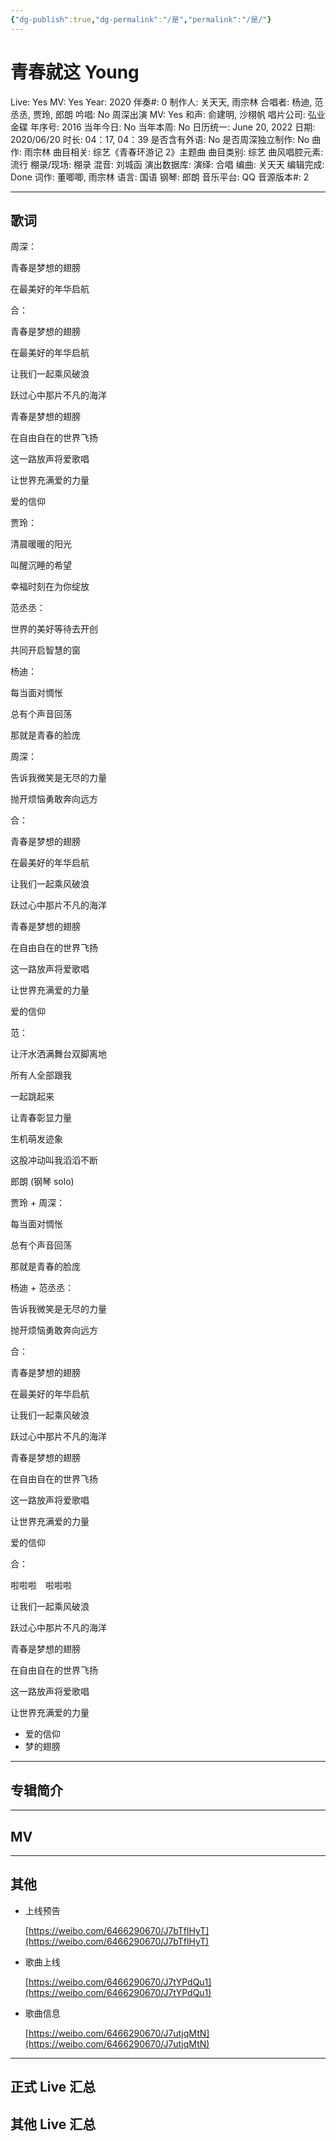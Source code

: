```yaml
---
{"dg-publish":true,"dg-permalink":"/是","permalink":"/是/"}
---
```



# 青春就这 Young

Live: Yes
MV: Yes
Year: 2020
伴奏#: 0
制作人: 关天天, 雨宗林
合唱者: 杨迪, 范丞丞, 贾玲, 郎朗
吟唱: No
周深出演 MV: Yes
和声: 俞建明, 沙栩帆
唱片公司: 弘业金碟
年序号: 2016
当年今日: No
当年本周: No
日历统一: June 20, 2022
日期: 2020/06/20
时长: 04：17, 04：39
是否含有外语: No
是否周深独立制作: No
曲作: 雨宗林
曲目相关: 综艺《青春环游记 2》主题曲
曲目类别: 综艺
曲风唱腔元素: 流行
棚录/现场: 棚录
混音: 刘城函
演出数据库:
演绎: 合唱
编曲: 关天天
编辑完成: Done
词作: 董唧唧, 雨宗林
语言: 国语
钢琴: 郎朗
音乐平台: QQ
音源版本#: 2

---

## 歌词

周深：

青春是梦想的翅膀

在最美好的年华启航

合：

青春是梦想的翅膀

在最美好的年华启航

让我们一起乘风破浪

跃过心中那片不凡的海洋

青春是梦想的翅膀

在自由自在的世界飞扬

这一路放声将爱歌唱

让世界充满爱的力量

爱的信仰

贾玲：

清晨暖暖的阳光

叫醒沉睡的希望

幸福时刻在为你绽放

范丞丞：

世界的美好等待去开创

共同开启智慧的窗

杨迪：

每当面对惆怅

总有个声音回荡

那就是青春的脸庞

周深：

告诉我微笑是无尽的力量

抛开烦恼勇敢奔向远方

合：

青春是梦想的翅膀

在最美好的年华启航

让我们一起乘风破浪

跃过心中那片不凡的海洋

青春是梦想的翅膀

在自由自在的世界飞扬

这一路放声将爱歌唱

让世界充满爱的力量

爱的信仰

范：

让汗水洒满舞台双脚离地

所有人全部跟我

一起跳起来

让青春彰显力量

生机萌发迹象

这股冲动叫我滔滔不断

郎朗 (钢琴 solo)

贾玲 + 周深：

每当面对惆怅

总有个声音回荡

那就是青春的脸庞

杨迪 + 范丞丞：

告诉我微笑是无尽的力量

抛开烦恼勇敢奔向远方

合：

青春是梦想的翅膀

在最美好的年华启航

让我们一起乘风破浪

跃过心中那片不凡的海洋

青春是梦想的翅膀

在自由自在的世界飞扬

这一路放声将爱歌唱

让世界充满爱的力量

爱的信仰

合：

啦啦啦　啦啦啦

让我们一起乘风破浪

跃过心中那片不凡的海洋

青春是梦想的翅膀

在自由自在的世界飞扬

这一路放声将爱歌唱

让世界充满爱的力量

- 爱的信仰
- 梦的翅膀

---

## 专辑简介

---

## MV

---

## 其他

- 上线预告

    [https://weibo.com/6466290670/J7bTflHyT](https://weibo.com/6466290670/J7bTflHyT)

- 歌曲上线

    [https://weibo.com/6466290670/J7tYPdQu1](https://weibo.com/6466290670/J7tYPdQu1)

- 歌曲信息

    [https://weibo.com/6466290670/J7utjqMtN](https://weibo.com/6466290670/J7utjqMtN)

---

## 正式 Live 汇总

## 其他 Live 汇总
